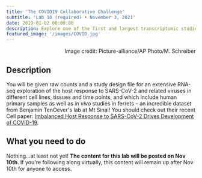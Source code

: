 ```yaml
---
title: 'The COVID19 Collaborative Challenge'
subtitle: 'Lab 10 (required) • November 3, 2021'
date: 2019-01-02 00:00:00
description: Explore one of the first and largest transcriptomic studies of of SARS-CoV-2. You start by parsing the study metadata to identify a question you're interested in, formulate a hypothesis, and carry out an analysis of the data to test this hypothesis.
featured_image: '/images/COVID.jpg'
---
```


<div style="text-align: right"> Image credit: Picture-alliance/AP Photo/M. Schreiber </div>

## Description

You will be given raw counts and a study design file for an extensive RNA-seq exploration of the host response to SARS-CoV-2 and related viruses in different cell lines, tissues and time points, and which include human primary samples as well as *in vivo* studies in ferrets – an incredible dataset from Benjamin TenOever's lab at Mt Sinai!  You should check out their recent Cell paper: [Imbalanced Host Response to SARS-CoV-2 Drives Development of COVID-19](https://doi.org/10.1016/j.cell.2020.04.026).

## What you need to do

Nothing...at least not yet!  **The content for this lab will be posted on Nov 10th**.  If you're following along virtually, this content will remain up after Nov 10th for anyone to access.


